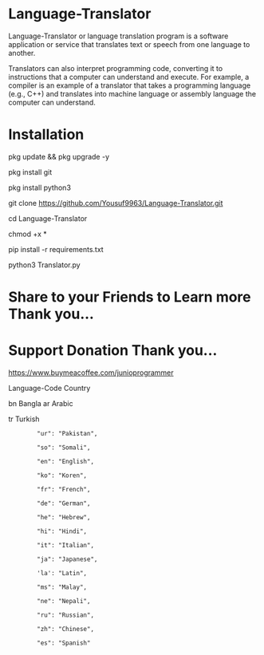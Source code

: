 # Language-Translator
Language-Translator or language translation program is a software application or service that translates text or speech from one language to another.

Translators can also interpret programming code, converting it to instructions that a computer can understand and execute. For example, a compiler is an example of a translator that takes a programming language (e.g., C++) and translates into machine language or assembly language the computer can understand.

# Installation

pkg update  && pkg upgrade -y

pkg install git

pkg install python3

git clone https://github.com/Yousuf9963/Language-Translator.git

cd Language-Translator

chmod +x *

pip install -r requirements.txt

python3 Translator.py

# Share to your Friends to Learn more Thank you...

# Support Donation Thank you...

https://www.buymeacoffee.com/junioprogrammer

Language-Code Country

bn             Bangla
ar            Arabic

tr           Turkish

            "ur": "Pakistan",

            "so": "Somali",

            "en": "English",

            "ko": "Koren",

            "fr": "French",

            "de": "German",

            "he": "Hebrew",

            "hi": "Hindi",

            "it": "Italian",

            "ja": "Japanese",

            'la': "Latin",

            "ms": "Malay",

            "ne": "Nepali",

            "ru": "Russian",

            "zh": "Chinese",

            "es": "Spanish"
